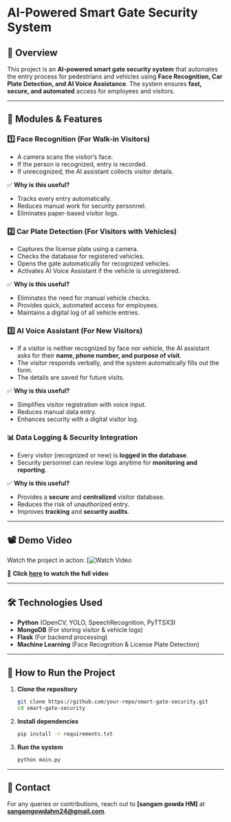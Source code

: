# AI-Powered Smart Gate Security System

## 📌 Overview
This project is an **AI-powered smart gate security system** that automates the entry process for pedestrians and vehicles using **Face Recognition, Car Plate Detection, and AI Voice Assistance**. The system ensures **fast, secure, and automated** access for employees and visitors.

---
## 🔧 Modules & Features

### 1️⃣ Face Recognition (For Walk-in Visitors)
- A camera scans the visitor’s face.
- If the person is recognized, entry is recorded.
- If unrecognized, the AI assistant collects visitor details.

✅ **Why is this useful?**
- Tracks every entry automatically.
- Reduces manual work for security personnel.
- Eliminates paper-based visitor logs.

### 2️⃣ Car Plate Detection (For Visitors with Vehicles)
- Captures the license plate using a camera.
- Checks the database for registered vehicles.
- Opens the gate automatically for recognized vehicles.
- Activates AI Voice Assistant if the vehicle is unregistered.

✅ **Why is this useful?**
- Eliminates the need for manual vehicle checks.
- Provides quick, automated access for employees.
- Maintains a digital log of all vehicle entries.

### 3️⃣ AI Voice Assistant (For New Visitors)
- If a visitor is neither recognized by face nor vehicle, the AI assistant asks for their **name, phone number, and purpose of visit**.
- The visitor responds verbally, and the system automatically fills out the form.
- The details are saved for future visits.

✅ **Why is this useful?**
- Simplifies visitor registration with voice input.
- Reduces manual data entry.
- Enhances security with a digital visitor log.

### 📊 Data Logging & Security Integration
- Every visitor (recognized or new) is **logged in the database**.
- Security personnel can review logs anytime for **monitoring and reporting**.

✅ **Why is this useful?**
- Provides a **secure** and **centralized** visitor database.
- Reduces the risk of unauthorized entry.
- Improves **tracking** and **security audits**.

---
## 📽 Demo Video
Watch the project in action:
[![Watch Video](https://drive.google.com/file/d/1_CzDhQ6jDR8dwGxJBBKnmOn-gKElBC7h/view?usp=sharing)

🔗 **Click [here](https://drive.google.com/file/d/1_CzDhQ6jDR8dwGxJBBKnmOn-gKElBC7h/view?usp=sharing) to watch the full video**

---
## 🛠 Technologies Used
- **Python** (OpenCV, YOLO, SpeechRecognition, PyTTSX3)
- **MongoDB** (For storing visitor & vehicle logs)
- **Flask** (For backend processing)
- **Machine Learning** (Face Recognition & License Plate Detection)

---
## 🚀 How to Run the Project
1. **Clone the repository**
   ```bash
   git clone https://github.com/your-repo/smart-gate-security.git
   cd smart-gate-security
   ```
2. **Install dependencies**
   ```bash
   pip install -r requirements.txt
   ```
3. **Run the system**
   ```bash
   python main.py
   ```

---
## 📩 Contact
For any queries or contributions, reach out to **[sangam gowda HM]** at **sangamgowdahm24@gmail.com**.
